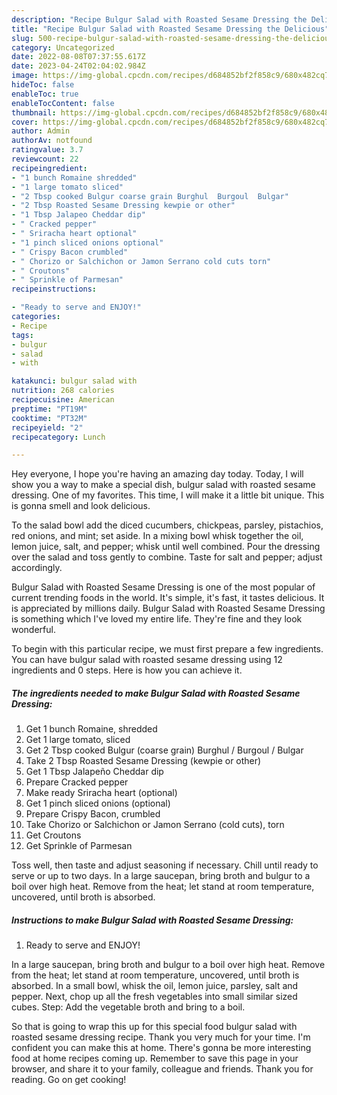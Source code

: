 ```yaml
---
description: "Recipe Bulgur Salad with Roasted Sesame Dressing the Delicious"
title: "Recipe Bulgur Salad with Roasted Sesame Dressing the Delicious"
slug: 500-recipe-bulgur-salad-with-roasted-sesame-dressing-the-delicious
category: Uncategorized
date: 2022-08-08T07:37:55.617Z
date: 2023-04-24T02:04:02.984Z
image: https://img-global.cpcdn.com/recipes/d684852bf2f858c9/680x482cq70/bulgur-salad-with-roasted-sesame-dressing-recipe-main-photo.jpg
hideToc: false
enableToc: true
enableTocContent: false
thumbnail: https://img-global.cpcdn.com/recipes/d684852bf2f858c9/680x482cq70/bulgur-salad-with-roasted-sesame-dressing-recipe-main-photo.jpg
cover: https://img-global.cpcdn.com/recipes/d684852bf2f858c9/680x482cq70/bulgur-salad-with-roasted-sesame-dressing-recipe-main-photo.jpg
author: Admin
authorAv: notfound
ratingvalue: 3.7
reviewcount: 22
recipeingredient:
- "1 bunch Romaine shredded"
- "1 large tomato sliced"
- "2 Tbsp cooked Bulgur coarse grain Burghul  Burgoul  Bulgar"
- "2 Tbsp Roasted Sesame Dressing kewpie or other"
- "1 Tbsp Jalapeo Cheddar dip"
- " Cracked pepper"
- " Sriracha heart optional"
- "1 pinch sliced onions optional"
- " Crispy Bacon crumbled"
- " Chorizo or Salchichon or Jamon Serrano cold cuts torn"
- " Croutons"
- " Sprinkle of Parmesan"
recipeinstructions:

- "Ready to serve and ENJOY!"
categories:
- Recipe
tags:
- bulgur
- salad
- with

katakunci: bulgur salad with 
nutrition: 268 calories
recipecuisine: American
preptime: "PT19M"
cooktime: "PT32M"
recipeyield: "2"
recipecategory: Lunch

---
```



Hey everyone, I hope you're having an amazing day today. Today, I will show you a way to make a special dish, bulgur salad with roasted sesame dressing. One of my favorites. This time, I will make it a little bit unique. This is gonna smell and look delicious.

To the salad bowl add the diced cucumbers, chickpeas, parsley, pistachios, red onions, and mint; set aside. In a mixing bowl whisk together the oil, lemon juice, salt, and pepper; whisk until well combined. Pour the dressing over the salad and toss gently to combine. Taste for salt and pepper; adjust accordingly.

Bulgur Salad with Roasted Sesame Dressing is one of the most popular of current trending foods in the world. It's simple, it's fast, it tastes delicious. It is appreciated by millions daily. Bulgur Salad with Roasted Sesame Dressing is something which I've loved my entire life. They're fine and they look wonderful.


To begin with this particular recipe, we must first prepare a few ingredients. You can have bulgur salad with roasted sesame dressing using 12 ingredients and 0 steps. Here is how you can achieve it.

<!--inarticleads1-->

##### The ingredients needed to make Bulgur Salad with Roasted Sesame Dressing:

1. Get 1 bunch Romaine, shredded
1. Get 1 large tomato, sliced
1. Get 2 Tbsp cooked Bulgur (coarse grain) Burghul / Burgoul / Bulgar
1. Take 2 Tbsp Roasted Sesame Dressing (kewpie or other)
1. Get 1 Tbsp Jalapeño Cheddar dip
1. Prepare  Cracked pepper
1. Make ready  Sriracha heart (optional)
1. Get 1 pinch sliced onions (optional)
1. Prepare  Crispy Bacon, crumbled
1. Take  Chorizo or Salchichon or Jamon Serrano (cold cuts), torn
1. Get  Croutons
1. Get  Sprinkle of Parmesan


Toss well, then taste and adjust seasoning if necessary. Chill until ready to serve or up to two days. In a large saucepan, bring broth and bulgur to a boil over high heat. Remove from the heat; let stand at room temperature, uncovered, until broth is absorbed. 

<!--inarticleads2-->

##### Instructions to make Bulgur Salad with Roasted Sesame Dressing:


1. Ready to serve and ENJOY!

In a large saucepan, bring broth and bulgur to a boil over high heat. Remove from the heat; let stand at room temperature, uncovered, until broth is absorbed. In a small bowl, whisk the oil, lemon juice, parsley, salt and pepper. Next, chop up all the fresh vegetables into small similar sized cubes. Step: Add the vegetable broth and bring to a boil. 

So that is going to wrap this up for this special food bulgur salad with roasted sesame dressing recipe. Thank you very much for your time. I'm confident you can make this at home. There's gonna be more interesting food at home recipes coming up. Remember to save this page in your browser, and share it to your family, colleague and friends. Thank you for reading. Go on get cooking!
